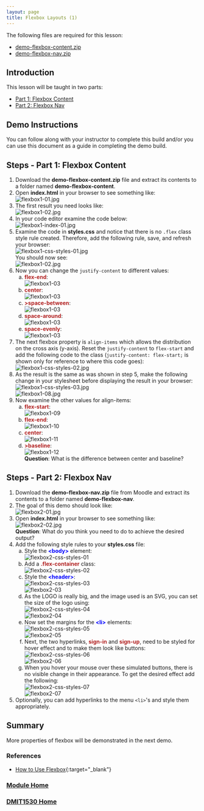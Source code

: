 ```yaml
---
layout: page
title: Flexbox Layouts (1)
---
```

<style>
    .css-class{
        color: firebrick;
        font-weight: bold;
    }
    .html-class{
        color: blue;
        font-weight: bold;
    }
</style>

The following files are required for this lesson:
* [demo-flexbox-content.zip](files/demo-flexbox-content.zip)
* [demo-flexbox-nav.zip](files/demo-flexbox-nav.zip)

## Introduction
This lesson will be taught in two parts:
* [Part 1: Flexbox Content](#content)
* [Part 2: Flexbox Nav](#nav)

## Demo Instructions
You can follow along with your instructor to complete this build and/or you can use this document as a guide in completing the demo build.

## Steps - <a ID="content">Part 1</a>: Flexbox Content
1.	Download the **demo-flexbox-content.zip** file and extract its contents to a folder named **demo-flexbox-content**.
2.	Open **index.html** in your browser to see something like:<br>
![flexbox1-01.jpg](files/flexbox1-01.jpg)
3.	The first result you need looks like:<br>
![flexbox1-02.jpg](files/flexbox1-02.jpg)
4.	In your code editor examine the code below:<br>
![flexbox1-index-01.jpg](files/flexbox1-index-01.jpg)
5.	Examine the code in **styles.css** and notice that there is no `.flex` class style rule created. Therefore, add the following rule, save, and refresh your browser:<br>
![flexbox1-css-styles-01.jpg](files/flexbox1-css-styles-01.jpg)<br>
You should now see:<br>
![flexbox1-02.jpg](files/flexbox1-02.jpg)
6.	Now you can change the `justify-content` to different values:<br>
    <ol type="a">
        <li><span class="css-class">flex-end</span>:<br>
        <img src="files/flexbox1-03.jpg" alt="flexbox1-03">
        </li>
        <li><span class="css-class">center</span>:<br>
        <img src="files/flexbox1-03.jpg" alt="flexbox1-03"></li>
        <li><span class="css-class">>space-between</span>:<br>
        <img src="files/flexbox1-03.jpg" alt="flexbox1-03"></li>
        <li><span class="css-class">space-around</span>:<br>
        <img src="files/flexbox1-03.jpg" alt="flexbox1-03"></li>
        <li><span class="css-class">space-evenly</span>:<br>
        <img src="files/flexbox1-03.jpg" alt="flexbox1-03"></li>
    </ol>
7. The next flexbox property is `align-items` which allows the distribution on the cross axis (y-axis). Reset the `justify-content` to `flex-start` and add the following code to the class (`justify-content: flex-start;` is shown only for reference to where this code goes):<br>
![flexbox1-css-styles-02.jpg](files/flexbox1-css-styles-02.jpg)
8.	As the result is the same as was shown in step 5, make the following change in your stylesheet before displaying the result in your browser:<br>
![flexbox1-css-styles-03.jpg](files/flexbox1-css-styles-03.jpg)<br>
![flexbox1-08.jpg](files/flexbox1-08.jpg)
9.	Now examine the other values for align-items:<br>
    <ol type="a">
        <li><span class="css-class">flex-start</span>:<br>
        <img src="files/flexbox1-09.jpg" alt="flexbox1-09">
        </li>
        <li><span class="css-class">flex-end</span>:<br>
        <img src="files/flexbox1-10.jpg" alt="flexbox1-10"></li>
        <li><span class="css-class">center</span>:<br>
        <img src="files/flexbox1-11.jpg" alt="flexbox1-11"></li>
        <li><span class="css-class">>baseline</span>:<br>
        <img src="files/flexbox1-12.jpg" alt="flexbox1-12">
        <br><b>Question</b>: What is the difference between center and baseline?
        </li>
    </ol>

## Steps - <a ID="nav">Part 2</a>: Flexbox Nav
1.	Download the **demo-flexbox-nav.zip** file from Moodle and extract its contents to a folder named **demo-flexbox-nav**.
2.	The goal of this demo should look like:<br>
![flexbox2-01.jpg](files/flexbox2-01.jpg)
3.	Open **index.html** in your browser to see something like:<br>
![flexbox2-02.jpg](files/flexbox2-02.jpg)<br>
**Question**: What do you think you need to do to achieve the desired output?
4.	Add the following style rules to your **styles.css** file:<br>
    <ol type="a">
        <li>Style the <span class="html-class">&lt;body&gt;</span> element:<br>
        <img src="files/flexbox2-css-styles-01.jpg" alt="flexbox2-css-styles-01">
        </li>
        <li>Add a <span class="css-class">.flex-container</span> class:<br>
        <img src="files/flexbox2-css-styles-02.jpg" alt="flexbox2-css-styles-02">
        </li>
        <li>Style the <span class="html-class">&lt;header&gt;</span>:<br>
        <img src="files/flexbox2-css-styles-03.jpg" alt="flexbox2-css-styles-03"><br>
        <img src="files/flexbox2-03.jpg" alt="flexbox2-03">
        </li>
        <li>As the LOGO is really big, and the image used is an SVG, you can set the size of the logo using:<br>
        <img src="files/flexbox2-css-styles-04.jpg" alt="flexbox2-css-styles-04"><br>
        <img src="files/flexbox2-04.jpg" alt="flexbox2-04">
        </li>
        <li>Now set the margins for the <span class="html-class">&lt;li&gt;</span> elements:<br>
        <img src="files/flexbox2-css-styles-05.jpg" alt="flexbox2-css-styles-05"><br>
        <img src="files/flexbox2-05.jpg" alt="flexbox2-05">
        </li>
        <li>Next, the two hyperlinks, <span class="css-class">sign-in</span> and <span class="css-class">sign-up</span>, need to be styled for hover effect and to make them look like buttons:<br>
        <img src="files/flexbox2-css-styles-06.jpg" alt="flexbox2-css-styles-06"><br>
        <img src="files/flexbox2-06.jpg" alt="flexbox2-06"></li>
        <li>When you hover your mouse over these simulated buttons, there is no visible change in their appearance. To get the desired effect add the following:<br>
        <img src="files/flexbox2-css-styles-07.jpg" alt="flexbox2-css-styles-07"><br>
        <img src="files/flexbox2-07.jpg" alt="flexbox2-07">
        </li>
    </ol>
5.	Optionally, you can add hyperlinks to the menu `<li>`'s and style them appropriately.

## Summary
More properties of flexbox will be demonstrated in the next demo.

### References
* [How to Use Flexbox](files/how-to-use-flexbox.pdf){:target="_blank"}

### [Module Home](../module1.md)
### [DMIT1530 Home](../../)